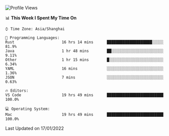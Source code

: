 <!--START_SECTION:waka-->
![Profile Views](http://img.shields.io/badge/Profile%20Views-4-blue)

📊 **This Week I Spent My Time On** 

```text
⌚︎ Time Zone: Asia/Shanghai

💬 Programming Languages: 
Rust                     16 hrs 14 mins      ████████████████████░░░░░   81.9% 
Java                     1 hr 48 mins        ██░░░░░░░░░░░░░░░░░░░░░░░   9.11% 
Other                    1 hr 15 mins        █░░░░░░░░░░░░░░░░░░░░░░░░   6.34% 
YAML                     16 mins             ░░░░░░░░░░░░░░░░░░░░░░░░░   1.36% 
JSON                     7 mins              ░░░░░░░░░░░░░░░░░░░░░░░░░   0.63%

🔥 Editors: 
VS Code                  19 hrs 49 mins      █████████████████████████   100.0%

💻 Operating System: 
Mac                      19 hrs 49 mins      █████████████████████████   100.0%

```


 Last Updated on 17/01/2022
<!--END_SECTION:waka-->
